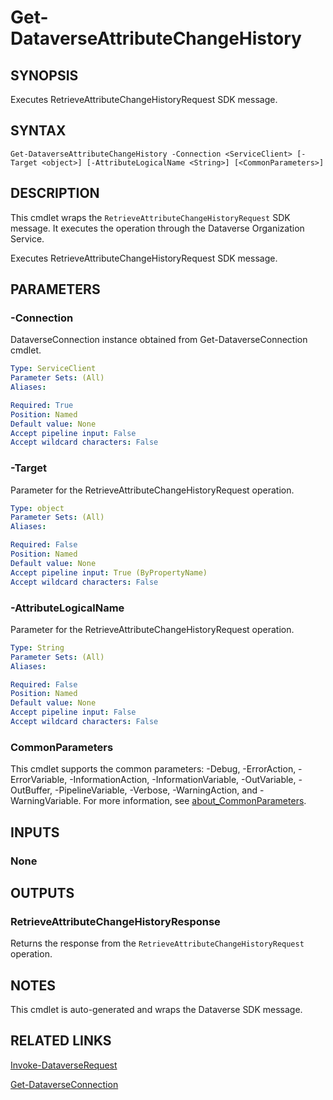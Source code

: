 # Get-DataverseAttributeChangeHistory

## SYNOPSIS
Executes RetrieveAttributeChangeHistoryRequest SDK message.

## SYNTAX

```
Get-DataverseAttributeChangeHistory -Connection <ServiceClient> [-Target <object>] [-AttributeLogicalName <String>] [<CommonParameters>]
```

## DESCRIPTION

This cmdlet wraps the `RetrieveAttributeChangeHistoryRequest` SDK message. It executes the operation through the Dataverse Organization Service.

Executes RetrieveAttributeChangeHistoryRequest SDK message.

## PARAMETERS

### -Connection
DataverseConnection instance obtained from Get-DataverseConnection cmdlet.

```yaml
Type: ServiceClient
Parameter Sets: (All)
Aliases:

Required: True
Position: Named
Default value: None
Accept pipeline input: False
Accept wildcard characters: False
```
### -Target
Parameter for the RetrieveAttributeChangeHistoryRequest operation.

```yaml
Type: object
Parameter Sets: (All)
Aliases:

Required: False
Position: Named
Default value: None
Accept pipeline input: True (ByPropertyName)
Accept wildcard characters: False
```
### -AttributeLogicalName
Parameter for the RetrieveAttributeChangeHistoryRequest operation.

```yaml
Type: String
Parameter Sets: (All)
Aliases:

Required: False
Position: Named
Default value: None
Accept pipeline input: False
Accept wildcard characters: False
```
### CommonParameters
This cmdlet supports the common parameters: -Debug, -ErrorAction, -ErrorVariable, -InformationAction, -InformationVariable, -OutVariable, -OutBuffer, -PipelineVariable, -Verbose, -WarningAction, and -WarningVariable. For more information, see [about_CommonParameters](http://go.microsoft.com/fwlink/?LinkID=113216).

## INPUTS

### None

## OUTPUTS

### RetrieveAttributeChangeHistoryResponse

Returns the response from the `RetrieveAttributeChangeHistoryRequest` operation.

## NOTES

This cmdlet is auto-generated and wraps the Dataverse SDK message.

## RELATED LINKS

[Invoke-DataverseRequest](Invoke-DataverseRequest.md)

[Get-DataverseConnection](Get-DataverseConnection.md)
